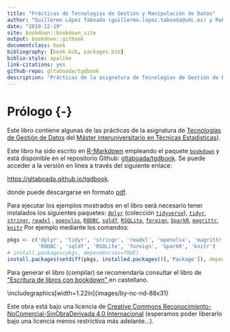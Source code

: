 ```yaml
--- 
title: "Prácticas de Tecnologías de Gestión y Manipulación de Datos"
author: "Guillermo López Taboada (guillermo.lopez.taboada@udc.es) y Rubén F. Casal (ruben.fcasal@udc.es)"
date: "2019-12-19"
site: bookdown::bookdown_site
output: bookdown::gitbook
documentclass: book
bibliography: [book.bib, packages.bib]
biblio-style: apalike
link-citations: yes
github-repo: gltaboada/tgdbook
description: "Prácticas de la asignatura de Tecnologías de Gestión de Datos del Máster en Técnicas Estadísticas."
---
```


# Prólogo {-}

Este libro contiene algunas de las prácticas de la asignatura de [Tecnologías de Gestión de Datos](http://eamo.usc.es/pub/mte/index.php/es/?option=com_content&view=article&id=2202&idm=38&a%C3%B1o=2019) del [Máster interuniversitario en Técnicas Estadísticas](http://eio.usc.es/pub/mte)).

Este libro ha sido escrito en [R-Markdown](http://rmarkdown.rstudio.com) empleando el paquete [`bookdown`](https://bookdown.org/yihui/bookdown/) y está disponible en el repositorio Github: [gltaboada/tgdbook](https://github.com/gltaboada/tgdbook). 
Se puede acceder a la versión en línea a través del siguiente enlace:

<https://gltaboada.github.io/tgdbook>.

donde puede descargarse en formato [pdf](https://gltaboada.github.io/tgdbook/Practicas_de_TGD.pdf).


Para ejecutar los ejemplos mostrados en el libro será necesario tener instalados los siguientes paquetes:
[`dplyr`](https://dplyr.tidyverse.org) (colección [`tidyverse`](https://www.tidyverse.org/)),
[`tidyr`](https://tidyr.tidyverse.org),
[`stringr`](https://stringr.tidyverse.org),
[`readxl`](https://readxl.tidyverse.org) , 
[`openxlsx`](https://cran.r-project.org/web/packages/openxlsx/index.html), [`RODBC`](https://cran.r-project.org/web/packages/RODBC/index.html), 
[`sqldf`](https://cran.r-project.org/web/packages/sqldf/index.html),
[`RSQLite`](https://r-dbi.github.io/RSQLite), 
[`foreign`](https://cran.r-project.org/web/packages/foreign/index.html), 
[`SparkR`](https://cran.r-project.org/web/packages/SparkR/index.html), 
[`magrittr`](https://cran.r-project.org/web/packages/magrittr/index.html), 
[`knitr`](https://yihui.name/knitr) 
Por ejemplo mediante los comandos:

```r
pkgs <- c('dplyr', 'tidyr', 'stringr', 'readxl', 'openxlsx', 'magrittr', 
          'RODBC', 'sqldf', 'RSQLite', 'foreign', 'SparkR', 'knitr')
# install.packages(pkgs, dependencies=TRUE)
install.packages(setdiff(pkgs, installed.packages()[,'Package']), dependencies = TRUE)
```

Para generar el libro (compilar) se recomendaría consultar el libro de ["Escritura de libros con bookdown" ](https://rubenfcasal.github.io/bookdown_intro) en castellano.


\includegraphics[width=1.22in]{images/by-nc-nd-88x31} 

Este obra está bajo una licencia de [Creative Commons Reconocimiento-NoComercial-SinObraDerivada 4.0 Internacional](https://creativecommons.org/licenses/by-nc-nd/4.0/deed.es_ES) 
(esperamos poder liberarlo bajo una licencia menos restrictiva más adelante...).


